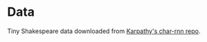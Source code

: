 # Data

Tiny Shakespeare data downloaded from [Karpathy's char-rnn repo](https://github.com/karpathy/char-rnn/tree/master/data/tinyshakespeare). 
